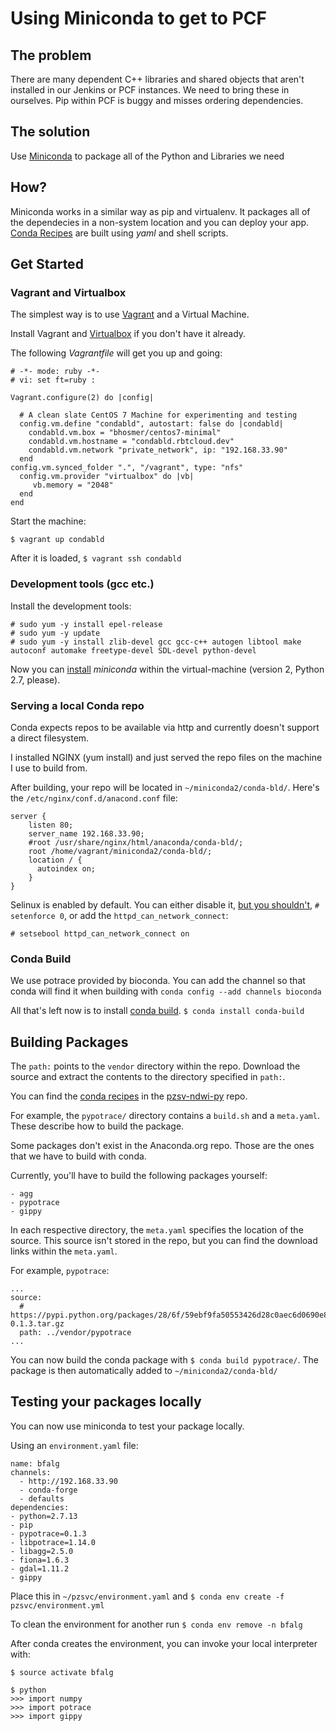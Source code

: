 # Using Miniconda to get to PCF

## The problem

There are many dependent C++ libraries and shared objects that aren't installed
in our Jenkins or PCF instances. We need to bring these in ourselves. Pip within PCF
is buggy and misses ordering dependencies.

## The solution

Use [Miniconda](https://conda.io/miniconda.html) to package all of the Python and Libraries we need

## How?

Miniconda works in a similar way as pip and virtualenv. It packages all of the dependecies in a
non-system location and you can deploy your app. [Conda Recipes](https://github.com/conda/conda-recipes) are built using _yaml_ and shell scripts.

## Get Started

### Vagrant and Virtualbox

The simplest way is to use [Vagrant](https://www.vagrantup.com/) and a Virtual Machine.

Install Vagrant and [Virtualbox](https://www.virtualbox.org/) if you don't have it already.

The following _Vagrantfile_ will get you up and going:

```
# -*- mode: ruby -*-
# vi: set ft=ruby :

Vagrant.configure(2) do |config|

  # A clean slate CentOS 7 Machine for experimenting and testing
  config.vm.define "condabld", autostart: false do |condabld|
    condabld.vm.box = "bhosmer/centos7-minimal"
    condabld.vm.hostname = "condabld.rbtcloud.dev"
    condabld.vm.network "private_network", ip: "192.168.33.90"
  end
config.vm.synced_folder ".", "/vagrant", type: "nfs"
  config.vm.provider "virtualbox" do |vb|
     vb.memory = "2048"
  end
end
```

Start the machine:

`$ vagrant up condabld`

After it is loaded, `$ vagrant ssh condabld`

### Development tools (gcc etc.)

Install the development tools:
```
# sudo yum -y install epel-release
# sudo yum -y update
# sudo yum -y install zlib-devel gcc gcc-c++ autogen libtool make autoconf automake freetype-devel SDL-devel python-devel
```
Now you can [install](https://conda.io/docs/install/quick.html) _miniconda_ within the virtual-machine (version 2, Python 2.7, please).

### Serving a local Conda repo

Conda expects repos to be available via http and currently doesn't support a direct filesystem.

I installed NGINX (yum install) and just served the repo files on the machine I use to build from.

After building, your repo will be located in `~/miniconda2/conda-bld/`. Here's the `/etc/nginx/conf.d/anacond.conf` file:


```
server {
    listen 80;
    server_name 192.168.33.90;
    #root /usr/share/nginx/html/anaconda/conda-bld/;
    root /home/vagrant/miniconda2/conda-bld/;
    location / {
      autoindex on;
    }
}
```

Selinux is enabled by default. You can either disable it, [but you shouldn't](https://stopdisablingselinux.com/), `# setenforce 0`, or add the `httpd_can_network_connect`:

`# setsebool httpd_can_network_connect on`

### Conda Build

We use potrace provided by bioconda. You can add the channel so that conda
will find it when building with `conda config --add channels bioconda`

All that's left now is to install [conda build](https://github.com/conda/conda-build). `$ conda install conda-build`


## Building Packages

The `path:` points to the `vendor` directory within the repo. Download the source
and extract the contents to the directory specified in `path:`.

You can find the [conda recipes](https://github.com/venicegeo/pzsvc-ndwi-py/tree/pipeline-refactor/conda-recipes) in the [pzsv-ndwi-py](https://github.com/venicegeo/pzsvc-ndwi-py) repo.

For example, the `pypotrace/` directory contains a `build.sh` and a `meta.yaml`. These describe how to build the package.

Some packages don't exist in the Anaconda.org repo. Those are the ones that we
have to build with conda.

Currently, you'll have to build the following packages yourself:

    - agg
    - pypotrace
    - gippy

In each respective directory, the `meta.yaml` specifies the location of the 
source. This source isn't stored in the repo, but you can find the download links
within the `meta.yaml`.

For example, `pypotrace`:

```
...
source:
  # https://pypi.python.org/packages/28/6f/59ebf9fa50553426d28c0aec6d0690e84cca3841edd10276afaaedb8d02b/pypotrace-0.1.3.tar.gz 
  path: ../vendor/pypotrace
...
```

You can now build the conda package with `$ conda build pypotrace/`. The package is then automatically added to `~/miniconda2/conda-bld/`

## Testing your packages locally

You can now use miniconda to test your package locally.

Using an `environment.yaml` file:

```
name: bfalg
channels:
  - http://192.168.33.90
  - conda-forge
  - defaults
dependencies:
- python=2.7.13
- pip
- pypotrace=0.1.3
- libpotrace=1.14.0
- libagg=2.5.0
- fiona=1.6.3
- gdal=1.11.2
- gippy
```

Place this in `~/pzsvc/environment.yaml` and `$ conda env create -f pzsvc/environment.yml`

To clean the environment for another run `$ conda env remove -n bfalg`

After conda creates the environment, you can invoke your local interpreter with:

`$ source activate bfalg`

```
$ python
>>> import numpy
>>> import potrace
>>> import gippy
```

